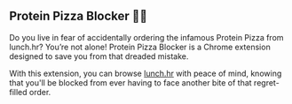 ## Protein Pizza Blocker 🍕🚫
Do you live in fear of accidentally ordering the infamous Protein Pizza from lunch.hr? You’re not alone! Protein Pizza Blocker is a Chrome extension designed to save you from that dreaded mistake.

With this extension, you can browse [lunch.hr](https://lunch.hr/) with peace of mind, knowing that you'll be blocked from ever having to face another bite of that regret-filled order.
